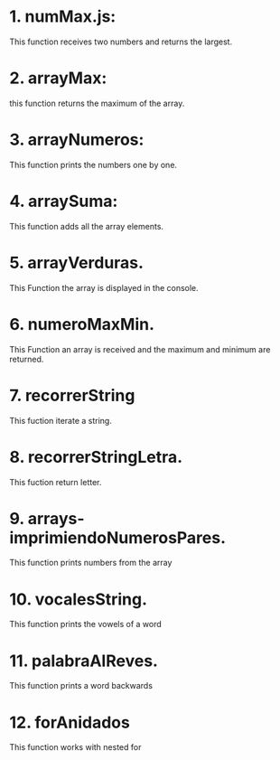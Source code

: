 # 1. numMax.js:
This function receives two numbers and returns the largest.
# 2. arrayMax:
this function returns the maximum of the array.
# 3. arrayNumeros:
This function prints the numbers one by one.
# 4. arraySuma:
This function adds all the array elements.
# 5. arrayVerduras.
This Function the array is displayed in the console.
# 6. numeroMaxMin.
This Function an array is received and the maximum and minimum are returned.
# 7. recorrerString
This fuction iterate a string.
# 8. recorrerStringLetra.
This fuction return letter.
# 9. arrays-imprimiendoNumerosPares.
This function prints numbers from the array
# 10. vocalesString.
This function prints the vowels of a word
# 11. palabraAlReves.
This function prints a word backwards
# 12. forAnidados
This function works with nested for

